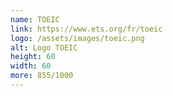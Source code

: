 ```yaml
---
name: TOEIC
link: https://www.ets.org/fr/toeic
logo: /assets/images/toeic.png
alt: Logo TOEIC
height: 60
width: 60
more: 855/1000
---
```


